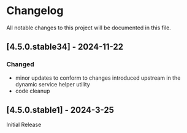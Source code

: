 # Changelog

All notable changes to this project will be documented in this file.

## [4.5.0.stable34] - 2024-11-22

### Changed

- minor updates to conform to changes introduced upstream in the dynamic service helper utility
- code cleanup

## [4.5.0.stable1] - 2024-3-25

Initial Release
